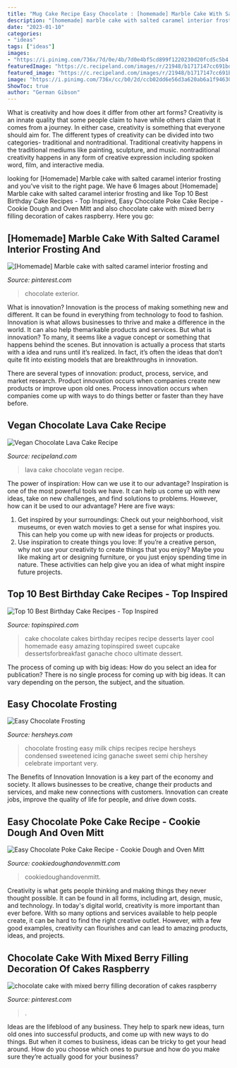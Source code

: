 ```yaml
---
title: "Mug Cake Recipe Easy Chocolate : [homemade] Marble Cake With Salted Caramel Interior Frosting And"
description: "[homemade] marble cake with salted caramel interior frosting and"
date: "2023-01-10"
categories:
- "ideas"
tags: ["ideas"]
images:
- "https://i.pinimg.com/736x/7d/0e/4b/7d0e4bf5cd899f1220230d20fcd5c5b4.jpg"
featuredImage: "https://c.recipeland.com/images/r/21948/b1717147cc691bd6b197_1024.jpg"
featured_image: "https://c.recipeland.com/images/r/21948/b1717147cc691bd6b197_1024.jpg"
image: "https://i.pinimg.com/736x/cc/b0/2d/ccb02dd6e56d3a620ab6a1f94630523e--exterior-marble-cake.jpg"
ShowToc: true
author: "German Gibson"
---
```



What is creativity and how does it differ from other art forms?
Creativity is an innate quality that some people claim to have while others claim that it comes from a journey. In either case, creativity is something that everyone should aim for. The different types of creativity can be divided into two categories- traditional and nontraditional. Traditional creativity happens in the traditional mediums like painting, sculpture, and music. nontraditional creativity happens in any form of creative expression including spoken word, film, and interactive media.

	

		
looking for [Homemade] Marble cake with salted caramel interior frosting and you've visit to the right page. We have 6 Images about [Homemade] Marble cake with salted caramel interior frosting and like Top 10 Best Birthday Cake Recipes - Top Inspired, Easy Chocolate Poke Cake Recipe - Cookie Dough and Oven Mitt and also chocolate cake with mixed berry filling decoration of cakes raspberry. Here you go:
		
    
## [Homemade] Marble Cake With Salted Caramel Interior Frosting And

<img loading=lazy src="https://i.pinimg.com/736x/cc/b0/2d/ccb02dd6e56d3a620ab6a1f94630523e--exterior-marble-cake.jpg" onerror="this.onerror=null;this.src='https://tse4.mm.bing.net/th?id=OIP.FMMTXE4pOrdUK5X9XW7tQwHaNK&amp;pid=15.1';" alt="[Homemade] Marble cake with salted caramel interior frosting and">

_Source: pinterest.com_

>chocolate exterior. 

	

What is innovation?
Innovation is the process of making something new and different. It can be found in everything from technology to food to fashion. Innovation is what allows businesses to thrive and make a difference in the world. It can also help themarkable products and services.
But what is innovation? To many, it seems like a vague concept or something that happens behind the scenes. But innovation is actually a process that starts with a idea and runs until it’s realized. In fact, it’s often the ideas that don’t quite fit into existing models that are breakthroughs in innovation.

There are several types of innovation: product, process, service, and market research. Product innovation occurs when companies create new products or improve upon old ones. Process innovation occurs when companies come up with ways to do things better or faster than they have before.

    
## Vegan Chocolate Lava Cake Recipe

<img loading=lazy src="https://c.recipeland.com/images/r/21948/b1717147cc691bd6b197_1024.jpg" onerror="this.onerror=null;this.src='https://tse2.mm.bing.net/th?id=OIP.tB7RM3gJFRt2bA0_egyDUQHaE7&amp;pid=15.1';" alt="Vegan Chocolate Lava Cake Recipe">

_Source: recipeland.com_

>lava cake chocolate vegan recipe. 

	

The power of inspiration: How can we use it to our advantage?
Inspiration is one of the most powerful tools we have. It can help us come up with new ideas, take on new challenges, and find solutions to problems. However, how can it be used to our advantage? Here are five ways: 
1) Get inspired by your surroundings: Check out your neighborhood, visit museums, or even watch movies to get a sense for what inspires you. This can help you come up with new ideas for projects or products. 
2) Use inspiration to create things you love: If you’re a creative person, why not use your creativity to create things that you enjoy? Maybe you like making art or designing furniture, or you just enjoy spending time in nature. These activities can help give you an idea of what might inspire future projects.

    
## Top 10 Best Birthday Cake Recipes - Top Inspired

<img loading=lazy src="https://www.topinspired.com/wp-content/uploads/2014/01/Chocolate-Cake.jpg" onerror="this.onerror=null;this.src='https://tse1.mm.bing.net/th?id=OIP.dpt1Ur72deQKzO_SQyV2QAHaLJ&amp;pid=15.1';" alt="Top 10 Best Birthday Cake Recipes - Top Inspired">

_Source: topinspired.com_

>cake chocolate cakes birthday recipes recipe desserts layer cool homemade easy amazing topinspired sweet cupcake dessertsforbreakfast ganache choco ultimate dessert. 

	

The process of coming up with big ideas: How do you select an idea for publication?
There is no single process for coming up with big ideas. It can vary depending on the person, the subject, and the situation.

    
## Easy Chocolate Frosting

<img loading=lazy src="https://www.hersheys.com/content/dam/hersheyskitchens/images/recipes/large/3096_en-us_large.jpg" onerror="this.onerror=null;this.src='https://tse4.mm.bing.net/th?id=OIP.N3lMb2dmivn5fmKe7LfWcAHaHa&amp;pid=15.1';" alt="Easy Chocolate Frosting">

_Source: hersheys.com_

>chocolate frosting easy milk chips recipes recipe hersheys condensed sweetened icing ganache sweet semi chip hershey celebrate important very. 

	

The Benefits of Innovation
Innovation is a key part of the economy and society. It allows businesses to be creative, change their products and services, and make new connections with customers. Innovation can create jobs, improve the quality of life for people, and drive down costs.

    
## Easy Chocolate Poke Cake Recipe - Cookie Dough And Oven Mitt

<img loading=lazy src="https://cookiedoughandovenmitt.com/wp-content/uploads/2016/05/chocolate-poke-cake-5.jpg" onerror="this.onerror=null;this.src='https://tse1.mm.bing.net/th?id=OIP.BLGgyVtxoapyk_0bwZK3wgHaKN&amp;pid=15.1';" alt="Easy Chocolate Poke Cake Recipe - Cookie Dough and Oven Mitt">

_Source: cookiedoughandovenmitt.com_

>cookiedoughandovenmitt. 

	

Creativity is what gets people thinking and making things they never thought possible. It can be found in all forms, including art, design, music, and technology. In today's digital world, creativity is more important than ever before. With so many options and services available to help people create, it can be hard to find the right creative outlet. However, with a few good examples, creativity can flourishes and can lead to amazing products, ideas, and projects.

    
## Chocolate Cake With Mixed Berry Filling Decoration Of Cakes Raspberry

<img loading=lazy src="https://i.pinimg.com/736x/7d/0e/4b/7d0e4bf5cd899f1220230d20fcd5c5b4.jpg" onerror="this.onerror=null;this.src='https://tse2.mm.bing.net/th?id=OIP.19Fmi4UTSu3lS3L-5ObP3gHaLH&amp;pid=15.1';" alt="chocolate cake with mixed berry filling decoration of cakes raspberry">

_Source: pinterest.com_

>. 

	

Ideas are the lifeblood of any business. They help to spark new ideas, turn old ones into successful products, and come up with new ways to do things. But when it comes to business, ideas can be tricky to get your head around. How do you choose which ones to pursue and how do you make sure they’re actually good for your business?

